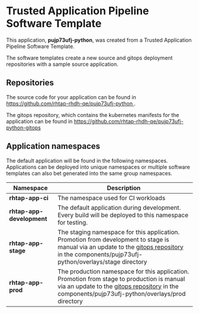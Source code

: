# Trusted Application Pipeline Software Template

This application, **pujp73ufj-python**, was created from a Trusted Application Pipeline Software Template.

The software templates create a new source and gitops deployment repositories with a sample source application. 

## Repositories

The source code for your application can be found in [https://github.com/rhtap-rhdh-qe/pujp73ufj-python ](https://github.com/rhtap-rhdh-qe/pujp73ufj-python ).
 
The gitops repository, which contains the kubernetes manifests for the application can be found in 
[https://github.com/rhtap-rhdh-qe/pujp73ufj-python-gitops ](https://github.com/rhtap-rhdh-qe/pujp73ufj-python-gitops ) 

## Application namespaces 

The default application will be found in the following namespaces. Applications can be deployed into unique namespaces or multiple software templates can also bet generated into the same group namespaces.  

|  Namespace   |  Description   |  
| -------- | -------- |
| **rhtap-app-ci** | The namespace used for CI workloads |
| **rhtap-app-development** | The default application during development. Every build will be deployed to this namespace for testing. |
| **rhtap-app-stage** | The staging namespace for this application. Promotion from development to stage is manual via an update to the [gitops repository](https://github.com/rhtap-rhdh-qe/pujp73ufj-python-gitops ) in the components/pujp73ufj-python/overlays/stage directory |
| **rhtap-app-prod** | The production namespace for this application. Promotion from stage to production is manual via an update to the [gitops repository](https://github.com/rhtap-rhdh-qe/pujp73ufj-python-gitops ) in the components/pujp73ufj-python/overlays/prod directory |